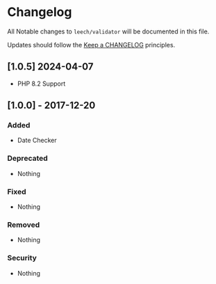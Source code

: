 # Changelog

All Notable changes to `leech/validator` will be documented in this file.

Updates should follow the [Keep a CHANGELOG](http://keepachangelog.com/) principles.

## [1.0.5] 2024-04-07 ##
- PHP 8.2 Support

## [1.0.0] - 2017-12-20

### Added
- Date Checker

### Deprecated
- Nothing

### Fixed
- Nothing

### Removed
- Nothing

### Security
- Nothing


